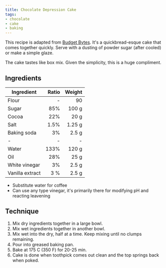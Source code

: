 ```yaml
---
title: Chocolate Depression Cake
tags:
- chocolate
- cake
- baking
---
```


This recipe is adapted from [Budget Bytes][1].
It's a quickbread-esque cake that comes together quickly.
Serve with a dusting of powder sugar (after cooled) or make a simple glaze.

[1]: https://www.budgetbytes.com/chocolate-depression-cake/#wprm-recipe-container-48729

The cake tastes like box mix.
Given the simplicity, this is a huge compliment.

## Ingredients

Ingredient | Ratio | Weight
-|-:|-:
Flour | - | 90
Sugar | 85% | 100 g
Cocoa | 22% | 20 g
Salt | 1.5% | 1.25 g
Baking soda | 3% | 2.5 g
-|-|-|-|-
Water | 133% | 120 g
Oil | 28% | 25 g
White vinegar | 3% | 2.5 g
Vanilla extract | 3 % | 2.5 g

* Substitute water for coffee
* Can use any type vinegar, it's primarily there for modifying pH and reacting leavening

## Technique

1. Mix dry ingredients together in a large bowl.
1. Mix wet ingredients together in another bowl.
1. Mix wet into the dry, half at a time.
  Keep mixing until no clumps remaining.
1. Pour into greased baking pan.
1. Bake at 175 C (350 F) for 20-25 min.
1. Cake is done when toothpick comes out clean and the top springs back when poked.
